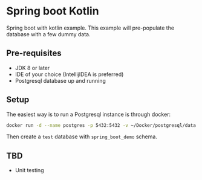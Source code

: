 # Spring boot Kotlin
Spring boot with kotlin example.
This example will pre-populate the database with a few dummy data.

## Pre-requisites
* JDK 8 or later  
* IDE of your choice (IntellijIDEA is preferred)
* Postgresql database up and running

## Setup
The easiest way is to run a Postgresql instance is through docker:

```bash
docker run -d --name postgres -p 5432:5432 -v ~/Docker/postgresql/data:/var/lib/postgresql/data -e POSTGRES_PASSWORD=postgres postgres

```

Then create a `test` database with `spring_boot_demo` schema.

## TBD
* Unit testing

